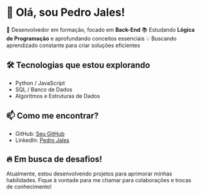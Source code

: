 # 🚀 Olá, sou Pedro Jales!

🎯 Desenvolvedor em formação, focado em **Back-End**
📚 Estudando **Lógica de Programação** e aprofundando conceitos essenciais
💡 Buscando aprendizado constante para criar soluções eficientes

## 🛠️ Tecnologias que estou explorando
- Python / JavaScript
- SQL / Banco de Dados
- Algoritmos e Estruturas de Dados

## 📫 Como me encontrar?
- GitHub: [Seu GitHub](https://github.com/PedroJalesDeV)
- LinkedIn: [Pedro Jales](https://www.linkedin.com/in/pedro-jales-817b30359/)

## 🔥 Em busca de desafios!
Atualmente, estou desenvolvendo projetos para aprimorar minhas habilidades. Fique à vontade para me chamar para colaborações e trocas de conhecimento!

